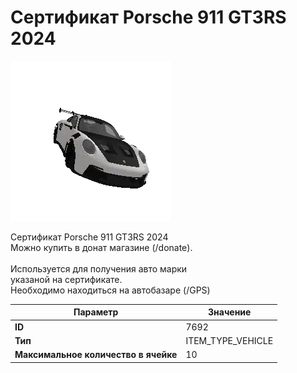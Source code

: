 # Сертификат Porsche 911 GT3RS 2024

![Item Image](../img/7692.webp?raw=true)

Сертификат Porsche 911 GT3RS 2024<br>Можно купить в донат магазине (/donate).<br><br>Используется для получения авто марки <br>указаной на сертификате.<br>Необходимо находиться на автобазаре (/GPS)


| Параметр | Значение |
|----------|----------|
| **ID** | 7692 |
| **Тип** | ITEM_TYPE_VEHICLE |
| **Максимальное количество в ячейке** | 10 |

